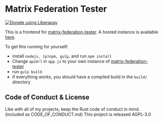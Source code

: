 # Matrix Federation Tester
<a href="https://liberapay.com/f0x/donate"><img alt="Donate using Liberapay" src="https://liberapay.com/assets/widgets/donate.svg"></a>

This is a frontend for [matrix-federation-tester](https://github.com/matrix-org/matrix-federation-tester). A hosted instance is available [here](https://matrix.org/federationtester/).

To get this running for yourself:
* install `nodejs, (p)npm, gulp`, and run `npm install`
* Change `apiUrl` in `app.js` to your own instance of [matrix-federation-tester](https://github.com/matrix-org/matrix-federation-tester)
* run `gulp build`
* if everything works, you should have a compiled build in the `build/` directory


## Code of Conduct & License
Like with all of my projects, keep the Rust code of conduct in mind. (included as CODE_OF_CONDUCT.md)
This project is released AGPL-3.0
